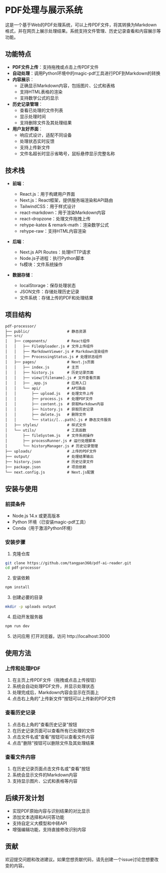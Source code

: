 # PDF处理与展示系统

这是一个基于Web的PDF处理系统，可以上传PDF文件，将其转换为Markdown格式，并在网页上展示处理结果。系统支持文件管理、历史记录查看和内容展示等功能。

## 功能特点

- **PDF文件上传**：支持拖拽或点击上传PDF文件
- **自动处理**：调用Python环境中的magic-pdf工具进行PDF到Markdown的转换
- **内容展示**：
  - 正确显示Markdown内容，包括图片、公式和表格
  - 支持HTML表格的渲染
  - 支持数学公式的显示
- **历史记录管理**：
  - 查看已处理的文件列表
  - 显示处理时间
  - 支持删除文件及其处理结果
- **用户友好界面**：
  - 响应式设计，适配不同设备
  - 处理状态实时反馈
  - 支持上传新文件
  - 文件名超长时显示省略号，鼠标悬停显示完整名称

## 技术栈

- **前端**：
  - React.js：用于构建用户界面
  - Next.js：React框架，提供服务端渲染和API路由
  - TailwindCSS：用于样式设计
  - react-markdown：用于渲染Markdown内容
  - react-dropzone：处理文件拖拽上传
  - rehype-katex & remark-math：渲染数学公式
  - rehype-raw：支持HTML内容渲染

- **后端**：
  - Next.js API Routes：处理HTTP请求
  - Node.js子进程：执行Python脚本
  - fs模块：文件系统操作

- **数据存储**：
  - localStorage：保存处理状态
  - JSON文件：存储处理历史记录
  - 文件系统：存储上传的PDF和处理结果

## 项目结构

```
pdf-processor/
├── public/                 # 静态资源
├── src/
│   ├── components/         # React组件
│   │   ├── FileUploader.js # 文件上传组件
│   │   ├── MarkdownViewer.js # Markdown渲染组件
│   │   ├── ProcessingStatus.js # 处理状态组件
│   ├── pages/              # Next.js页面
│   │   ├── index.js        # 主页
│   │   ├── history.js      # 历史记录页面
│   │   ├── view/[filename].js # 文件查看页面
│   │   ├── _app.js         # 应用入口
│   │   └── api/            # API路由
│   │       ├── upload.js   # 处理文件上传
│   │       ├── process.js  # 处理PDF文件
│   │       ├── content.js  # 获取Markdown内容
│   │       ├── history.js  # 获取历史记录
│   │       ├── delete.js   # 删除文件
│   │       └── static/[...path].js # 静态文件服务
│   ├── styles/             # 样式文件
│   └── utils/              # 工具函数
│       ├── fileSystem.js   # 文件系统操作
│       ├── processRunner.js # 运行处理脚本
│       └── historyManager.js # 历史记录管理
├── uploads/                # 上传的PDF文件
├── output/                 # 处理结果输出
├── history.json            # 历史记录文件
├── package.json            # 项目依赖
└── next.config.js          # Next.js配置
```

## 安装与使用

### 前提条件

- Node.js 14.x 或更高版本
- Python 环境（已安装magic-pdf工具）
- Conda（用于激活Python环境）

### 安装步骤

1. 克隆仓库
```bash
git clone https://github.com/tangpan360/pdf-ai-reader.git
cd pdf-processor
```

2. 安装依赖
```bash
npm install
```

3. 创建必要的目录
```bash
mkdir -p uploads output
```

4. 启动开发服务器
```bash
npm run dev
```

5. 访问应用
打开浏览器，访问 http://localhost:3000

## 使用方法

### 上传和处理PDF

1. 在主页上传PDF文件（拖拽或点击上传按钮）
2. 系统会自动处理PDF文件，并显示处理状态
3. 处理完成后，Markdown内容会显示在页面上
4. 点击右上角的"上传新文件"按钮可以上传新的PDF文件

### 查看历史记录

1. 点击右上角的"查看历史记录"按钮
2. 在历史记录页面可以查看所有已处理的文件
3. 点击文件名或"查看"按钮可以查看文件内容
4. 点击"删除"按钮可以删除文件及其处理结果

### 查看文件内容

1. 在历史记录页面点击文件名或"查看"按钮
2. 系统会显示文件的Markdown内容
3. 支持显示图片、公式和表格等内容

## 后续开发计划

- 实现PDF原始内容与识别结果的对比显示
- 添加文本选择和AI问答功能
- 支持自定义大模型和中转API
- 增强编辑功能，支持直接修改识别内容

## 贡献

欢迎提交问题和改进建议。如果您想贡献代码，请先创建一个issue讨论您想要改变的内容。
